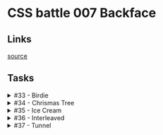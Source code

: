 # CSS battle 007 Backface

## Links
[source](https://cssbattle.dev/battle/7)

## Tasks

<details>
  <summary>#33 - Birdie</summary>

  [Task](https://cssbattle.dev/play/33)

    <p><p><p a>
    <style>
      * {
        margin: 0;
        background: #1A4341;
      }
      p {
        position: fixed;
        width: 75px;
        height: 150px;
        top: 75px;
        left: 125px;
        background: #998235;
        border-radius: 100px 0 0 100px;
      }
      p + p {
        width: 100px;
        height: 100px;
        top: 50px;
        left: 200px;
        background: #F3AC3C;
        border-radius: 0 100px 0 0;
      }
      [a] {
        width: 30px;
        height: 30px;
        top: 105px;
        left: 155px;
        background: #0B2429;
        border-radius: 50%;
      }
    </style>

</details>

<details>
  <summary>#34 - Chrismas Tree</summary>

  [Task](https://cssbattle.dev/play/34)

    <p><p a><p b>
    <style>
      body {
        background: #007065;
      }
      p {
        position: fixed;
        bottom: 21px;
        left: 75px;
        width: 250px;
        height: 100px;
        background: #FFEECF;
        border: solid 125px #007065;
        border-top: none;
        box-sizing: border-box;
        border-bottom-color: #00A79D;
        overflow: hidden;
        transform: rotateX(37deg);
      }
      [a] {
        bottom: 71px;
        border-bottom-color: #F5C181;
      }
      [b] {
        bottom: 121px;
        border-bottom-color: #FFEECF;
      }
    </style>

</details>

<details>
  <summary>#35 - Ice Cream</summary>

  [Task](https://cssbattle.dev/play/35)

    <p a><p b><p c>
    <style>
      body {
        margin: 50px 150px;
        background: #293462;
      }
      [a] {
        margin-bottom: 0;
        width: 100px;
        height: 150px;
        background: #FFF1C1;
        border-radius: 100px 100px 40px 40px;
      }
      [b], [c] {
        margin: 0 35px;
        height: 10px;
        width: 30px;
        background: #A64942;
      }
      [c] {
        height: 40px;
        border-radius: 0 0 10px 10px;
        background: #FE5F55;
      }
    </style>

</details>

<details>
  <summary>#36 - Interleaved</summary>

  [Task](https://cssbattle.dev/play/36)

    <p a><p><p a><p><p a>
    <style>
      body {
        margin: 0 25px;
        background: #1A4341;
        display: flex;
        justify-content: space-between;
      }
      p {
        margin: 0;
        width: 50px;
        height: 200px;
        background: #998235;
        border-radius: 0 0 50px 50px;
      }
      [a] {
        align-self: flex-end;
        transform: rotateX(180deg);
        background: #F3AC3C;
      }
    </style>

</details>

<details>
  <summary>#37 - Tunnel</summary>

  [Task](https://cssbattle.dev/play/37)

    <div><div a>
    <style>
      * {
        position: relative;
        width: 100%;
        height: 100%;
      }
      body {
        margin: 25px 75px;
        width: 250px;
        height: 250px;
        background: #243D83;
        box-shadow: 0 0 0 75px #6592CF;
      }
      div {
        top: 50px;
        left: 50px;
        width: 150px;
        height: 150px;
        transform: rotate(15deg);
        background: #6592CF;
      }
      [a] {
        top: 38px;
        left: 38px;
        width: 75px;
        height: 75px;
        background: #243D83;
      }
    </style>

</details>
